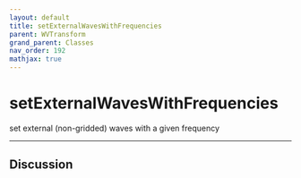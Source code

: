 ```yaml
---
layout: default
title: setExternalWavesWithFrequencies
parent: WVTransform
grand_parent: Classes
nav_order: 192
mathjax: true
---
```


#  setExternalWavesWithFrequencies

set external (non-gridded) waves with a given frequency


---

## Discussion

  
